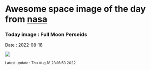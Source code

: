 
# Awesome space image of the day from [nasa](https://api.nasa.gov/)

### Today image : Full Moon Perseids

Date : 2022-08-18


![](https://apod.nasa.gov/apod/image/2208/perseids2022jcc2k800.jpg)

<small>Latest update : Thu Aug 18 23:16:53 2022</small>


